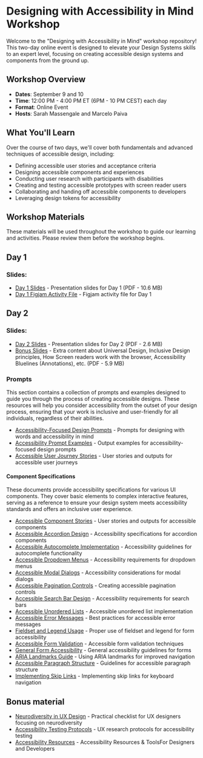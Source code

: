 # Designing with Accessibility in Mind Workshop

Welcome to the "Designing with Accessibility in Mind" workshop repository! This two-day online event is designed to elevate your Design Systems skills to an expert level, focusing on creating accessible design systems and components from the ground up.

## Workshop Overview

- **Dates**: September 9 and 10
- **Time**: 12:00 PM - 4:00 PM ET (6PM - 10 PM CEST) each day
- **Format**: Online Event
- **Hosts**: Sarah Massengale and Marcelo Paiva

## What You'll Learn

Over the course of two days, we'll cover both fundamentals and advanced techniques of accessible design, including:

- Defining accessible user stories and acceptance criteria
- Designing accessible components and experiences
- Conducting user research with participants with disabilities
- Creating and testing accessible prototypes with screen reader users
- Collaborating and handing off accessible components to developers
- Leveraging design tokens for accessibility


## Workshop Materials

These materials will be used throughout the workshop to guide our learning and activities. Please review them before the workshop begins.

## Day 1

### Slides:

- [Day 1 Slides](slides/Accessible%20Design%20Systems%20Workshop%20-%20Day%201.pdf) - Presentation slides for Day 1 (PDF - 10.6 MB)
- [Day 1 Figjam Activity File](https://www.figma.com/board/Hbyijujgr9ntLGQ28ZMd9U/a11y--Workshop-Activities-%5BSep-2024%5D?node-id=2030-3626) - Figjam activity file for Day 1


## Day 2 

### Slides:

- [Day 2 Slides](/slides/Accessible%20Design%20Systems%20Workshop%20-%20Day%202.pdf) - Presentation slides for Day 2 (PDF - 2.6 MB)
- [Bonus Slides](/slides/Accessible%20Design%20Systems%20Workshop%20-%20Bonus.pdf) - Extra content about Universal Design, Inclusive Design principles, How Screen readers work with the browser, Accessibility Bluelines (Annotations), etc. (PDF - 5.9 MB)

### Prompts

This section contains a collection of prompts and examples designed to guide you through the process of creating accessible designs. These resources will help you consider accessibility from the outset of your design process, ensuring that your work is inclusive and user-friendly for all individuals, regardless of their abilities.

- [Accessibility-Focused Design Prompts](a11y-prompts.md) - Prompts for designing with words and accessibility in mind
- [Accessibility Prompt Examples](a11y-prompts-output.md) - Output examples for accessibility-focused design prompts
- [Accessible User Journey Stories](a11y-stories-output-journeys.md) - User stories and outputs for accessible user journeys


#### Component Specifications

These documents provide accessibility specifications for various UI components. They cover basic elements to complex interactive features, serving as a reference to ensure your design system meets accessibility standards and offers an inclusive user experience.

- [Accessible Component Stories](a11y-stories-output-components.md) - User stories and outputs for accessible components
- [Accessible Accordion Design](component-specs/a11y-accordion.md) - Accessibility specifications for accordion components
- [Accessible Autocomplete Implementation](component-specs/a11y-autocomplete.md) - Accessibility guidelines for autocomplete functionality
- [Accessible Dropdown Menus](component-specs/a11y-dropdown.md) - Accessibility requirements for dropdown menus
- [Accessible Modal Dialogs](component-specs/a11y-modal-dialog.md) - Accessibility considerations for modal dialogs
- [Accessible Pagination Controls](component-specs/a11y-pagination.md) - Creating accessible pagination controls
- [Accessible Search Bar Design](component-specs/a11y-search-bar.md) - Accessibility requirements for search bars
- [Accessible Unordered Lists](component-specs/a11y-unordered-list.md) - Accessible unordered list implementation
- [Accessible Error Messages](component-specs/a11y-error-messages.md) - Best practices for accessible error messages
- [Fieldset and Legend Usage](component-specs/a11y-fieldset-legend.md) - Proper use of fieldset and legend for form accessibility
- [Accessible Form Validation](component-specs/a11y-form-validation.md) - Accessible form validation techniques
- [General Form Accessibility](component-specs/a11y-forms.md) - General accessibility guidelines for forms
- [ARIA Landmarks Guide](component-specs/a11y-landmarks.md) - Using ARIA landmarks for improved navigation
- [Accessible Paragraph Structure](component-specs/a11y-paragraph.md) - Guidelines for accessible paragraph structure
- [Implementing Skip Links](component-specs/a11y-skip-links.md) - Implementing skip links for keyboard navigation



## Bonus material

- [Neurodiversity in UX Design](a11y-neurodiversity-ux.md) - Practical checklist for UX designers focusing on neurodiversity
- [Accessibility Testing Protocols](ux-protocols.md) - UX research protocols for accessibility testing
- [Accessibility Resources](https://mpaiva.github.io/a11y-links/) - Accessibility Resources & ToolsFor Designers and Developers

